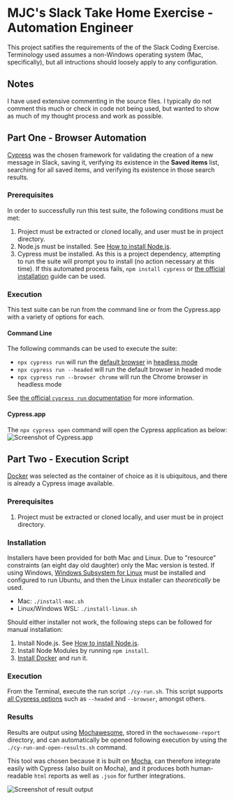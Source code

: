 # MJC's Slack Take Home Exercise - Automation Engineer
This project satifies the requirements of the of the Slack Coding Exercise. Terminology used assumes a non-Windows operating system (Mac, specifically), but all intructions should loosely apply to any configuration.
## Notes
I have used extensive commenting in the source files. I typically do not comment this much or check in code not being used, but wanted to show as much of my thought process and work as possible.
## Part One - Browser Automation
[Cypress](https://www.cypress.io) was the chosen framework for validating the creation of a new message in Slack, saving it, verifying its existence in the **Saved items** list, searching for all saved items, and verifying its existence in those search results.

### Prerequisites
In order to successfully run this test suite, the following conditions must be met:

1. Project must be extracted or cloned locally, and user must be in project directory.
2. Node.js must be installed. See [How to install Node.js](https://nodejs.dev/learn/how-to-install-nodejs).
3. Cypress must be installed. As this is a project dependency, attempting to run the suite will prompt you to install (no action necessary at this time). If this automated process fails, `npm install cypress` or [the official installation](https://docs.cypress.io/guides/getting-started/installing-cypress) guide can be used.

### Execution
This test suite can be run from the command line or from the Cypress.app with a variety of options for each.

#### Command Line
The following commands can be used to execute the suite:

- `npx cypress run` will run the [default browser](https://docs.cypress.io/guides/guides/launching-browsers#Electron-Browser) in [headless mode](https://en.wikipedia.org/wiki/Headless_browser)
- `npx cypress run --headed` will run the default browser in headed mode
- `npx cypress run --browser chrome` will run the Chrome browser in headless mode

See [the official `cypress run` documentation](https://docs.cypress.io/guides/guides/command-line#cypress-run) for more information.

#### Cypress.app
The `npx cypress open` command will open the Cypress application as below:
![Screenshot of Cypress.app](https://www.iammike.org/wp-content/uploads/2022/04/Screen-Shot-2022-04-05-at-11.06.51-AM.png)

## Part Two - Execution Script
[Docker](https://www.docker.com) was selected as the container of choice as it is ubiquitous, and there is already a Cypress image available.

### Prerequisites
1. Project must be extracted or cloned locally, and user must be in project directory.
### Installation
Installers have been provided for both Mac and Linux. Due to "resource" constraints (an eight day old daughter) only the Mac version is tested. If using Windows, [Windows Subsystem for Linux](https://docs.microsoft.com/en-us/windows/wsl/install) must be installed and configured to run Ubuntu, and then the Linux installer can *theoretically* be used.

- Mac: `./install-mac.sh`
- Linux/Windows WSL: `./install-linux.sh`

Should either installer not work, the following steps can be followed for manual installation:
1. Install Node.js. See [How to install Node.js](https://nodejs.dev/learn/how-to-install-nodejs).
3. Install Node Modules by running `npm install`.
4. [Install Docker](https://docs.docker.com/engine/install/) and run it.

### Execution
From the Terminal, execute the run script `./cy-run.sh`. This script supports [all Cypress options](https://docs.cypress.io/guides/guides/command-line#cypress-run) such as `--headed` and `--browser`, amongst others.

### Results
Results are output using [Mochawesome](https://www.npmjs.com/package/mochawesome), stored in the `mochawesome-report` directory, and can automatically be opened following execution by using the `./cy-run-and-open-results.sh` command. 

This tool was chosen because it is built on [Mocha](https://mochajs.org), can therefore integrate easily with Cypress (also built on Mocha), and it produces both human-readable `html` reports as well as `.json` for further integrations. 

![Screenshot of result output](https://www.iammike.org/wp-content/uploads/2022/04/Screen-Shot-2022-04-05-at-2.37.41-PM.png)
